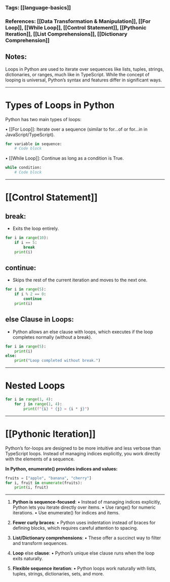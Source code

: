 ### Tags: [[language-basics]]
### References: [[Data Transformation & Manipulation]], [[For Loop]], [[While Loop]], [[Control Statement]], [[Pythonic Iteration]], [[List Comprehensions]], [[Dictionary Comprehension]]

## Notes:

Loops in Python are used to iterate over sequences like lists, tuples, strings, dictionaries, or ranges, much like in TypeScript. While the concept of looping is universal, Python’s syntax and features differ in significant ways.

---
# **Types of Loops in Python**

Python has two main types of loops:

• [[For Loop]]: Iterate over a sequence (similar to for...of or for...in in JavaScript/TypeScript).
```python
for variable in sequence:
    # Code block
```

• [[While Loop]]: Continue as long as a condition is True.
```python
while condition:
    # Code block
```

---
# [[Control Statement]]

## break: 
* Exits the loop entirely.
```python
for i in range(10):
    if i == 5:
        break
    print(i)
```
## continue:
* Skips the rest of the current iteration and moves to the next one.
```python
for i in range(5):
    if i % 2 == 0:
        continue
    print(i)
```
## else Clause in Loops:
* Python allows an else clause with loops, which executes if the loop completes normally (without a break).
```python
for i in range(5):
    print(i)
else:
    print("Loop completed without break.")
```

---
# **Nested Loops**

```python
for i in range(1, 4):
    for j in range(1, 4):
        print(f"{i} * {j} = {i * j}")
```

---
# **[[Pythonic Iteration]]**

Python’s for-loops are designed to be more intuitive and less verbose than TypeScript loops. Instead of managing indices explicitly, you work directly with the elements of a sequence.

**In Python, enumerate() provides indices and values:**
```python
fruits = ["apple", "banana", "cherry"]
for i, fruit in enumerate(fruits):
    print(i, fruit)
```

---

1. **Python is sequence-focused**:
• Instead of managing indices explicitly, Python lets you iterate directly over items.
• Use range() for numeric iterations.
• Use enumerate() for indices and items.

2. **Fewer curly braces**:
• Python uses indentation instead of braces for defining blocks, which requires careful attention to spacing.

3. **List/Dictionary comprehensions**:
• These offer a succinct way to filter and transform sequences.

4. **Loop** else **clause**:
• Python’s unique else clause runs when the loop exits naturally.

5. **Flexible sequence iteration**:
• Python loops work naturally with lists, tuples, strings, dictionaries, sets, and more.